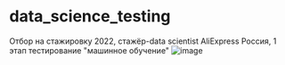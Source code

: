 # data_science_testing
 Отбор на стажировку 2022, стажёр-data scientist AliExpress Россия, 1 этап тестирование "машинное обучение"
![image](https://user-images.githubusercontent.com/39708272/159704876-46e77801-de60-451f-bc77-bcd2103c73c7.png)
